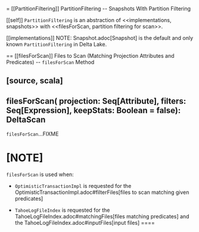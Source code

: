 = [[PartitionFiltering]] PartitionFiltering -- Snapshots With Partition Filtering

[[self]]
`PartitionFiltering` is an abstraction of <<implementations, snapshots>> with <<filesForScan, partition filtering for scan>>.

[[implementations]]
NOTE: Snapshot.adoc[Snapshot] is the default and only known `PartitionFiltering` in Delta Lake.

== [[filesForScan]] Files to Scan (Matching Projection Attributes and Predicates) -- `filesForScan` Method

[source, scala]
----
filesForScan(
  projection: Seq[Attribute],
  filters: Seq[Expression],
  keepStats: Boolean = false): DeltaScan
----

`filesForScan`...FIXME

[NOTE]
====
`filesForScan` is used when:

* `OptimisticTransactionImpl` is requested for the OptimisticTransactionImpl.adoc#filterFiles[files to scan matching given predicates]

* `TahoeLogFileIndex` is requested for the TahoeLogFileIndex.adoc#matchingFiles[files matching predicates] and the TahoeLogFileIndex.adoc#inputFiles[input files]
====
